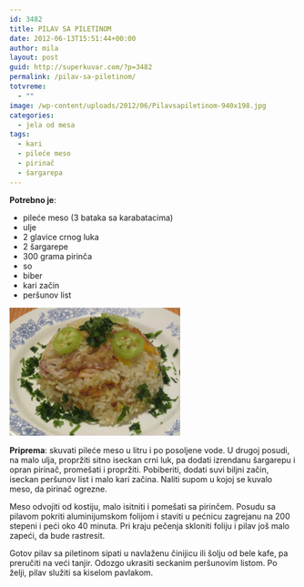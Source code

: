 ```yaml
---
id: 3482
title: PILAV SA PILETINOM
date: 2012-06-13T15:51:44+00:00
author: mila
layout: post
guid: http://superkuvar.com/?p=3482
permalink: /pilav-sa-piletinom/
totvreme:
  - ""
image: /wp-content/uploads/2012/06/Pilavsapiletinom-940x198.jpg
categories:
  - jela od mesa
tags:
  - kari
  - pileće meso
  - pirinač
  - šargarepa
---
```

**Potrebno je**:

  * pileće meso (3 bataka sa karabatacima)
  * ulje
  * 2 glavice crnog luka
  * 2 šargarepe
  * 300 grama pirinča
  * so
  * biber
  * kari začin
  * peršunov list

<img class="alignnone size-medium wp-image-3493" title="Pilavsapiletinom" src="/wp-content/uploads/2012/06/Pilavsapiletinom-1024x768.jpg" alt="" width="300" height="225" /> 

**Priprema**: skuvati pileće meso u litru i po posoljene vode. U drugoj posudi, na malo ulja, propržiti sitno iseckan crni luk, pa dodati izrendanu šargarepu i opran pirinač, promešati i propržiti. Pobiberiti, dodati suvi biljni začin, iseckan peršunov list i malo kari začina. Naliti supom u kojoj se kuvalo meso, da pirinač ogrezne.

Meso odvojiti od kostiju, malo isitniti i pomešati sa pirinčem. Posudu sa pilavom pokriti aluminijumskom folijom i staviti u pećnicu zagrejanu na 200 stepeni i peći oko 40 minuta. Pri kraju pečenja skloniti foliju i pilav još malo zapeći, da bude rastresit.

Gotov pilav sa piletinom sipati u navlaženu činijicu ili šolju od bele kafe, pa preručiti na veći tanjir. Odozgo ukrasiti seckanim peršunovim listom. Po želji, pilav služiti sa kiselom pavlakom.